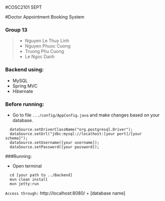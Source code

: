 #COSC2101 SEPT

#Doctor Appointment Booking System

### Group 13
> * Nguyen Le Thuy Linh
> * Nguyen Phuoc Cuong
> * Truong Phu Cuong
> * Le Ngoc Danh

### Backend using:
* MySQL
* Spring MVC
* Hibernate

### Before running:
- Go to file `.../config/AppConfig.java` and make changes based on your database.    
```
  dataSource.setDriverClassName("org.postgresql.Driver");
  dataSource.setUrl("jdbc:mysql://localhost:[your port]/[your schema]");
  dataSource.setUsername([your username]);
  dataSource.setPassword([your password]);
```
###Running:
- Open terminal
```
  cd [your path to ../Backend]
  mvn clean install
  mvn jetty:run
```

`Access through:` http://localhost:8080/ + [database name]


    
   
